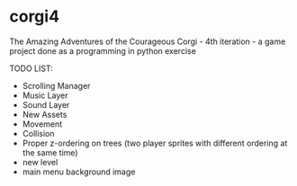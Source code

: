 # corgi4
The Amazing Adventures of the Courageous Corgi - 4th iteration - a game project done as a programming in python exercise

TODO LIST:
- Scrolling Manager
- Music Layer
- Sound Layer
- New Assets
- Movement
- Collision
- Proper z-ordering on trees (two player sprites with different ordering at the same time)
- new level
- main menu background image